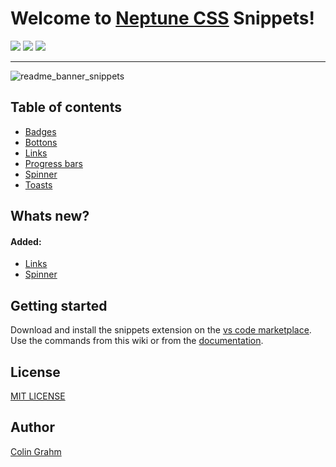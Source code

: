 # Welcome to [Neptune CSS](https://neptunecss.org) Snippets!

![](https://img.shields.io/github/v/tag/neptune-css/neptune-snippets?color=%2300AACC) ![](https://img.shields.io/npm/dm/@neptune-css/neptune-snippets?color=%2300AACC) ![](https://img.shields.io/npm/l/@neptune-css/neptune?color=%2300AACC) 

***

![readme_banner_snippets](https://github.com/neptune-css/neptune-snippets/assets/122671813/b6457f69-014c-4972-abf0-a46c26ac0fa8)

## Table of contents

- [Badges](https://github.com/neptune-css/neptune-snippets/wiki/Badges)
- [Bottons](https://github.com/neptune-css/neptune-snippets/wiki/Buttons)
- [Links](https://github.com/neptune-css/neptune-snippets/wiki/Links)
- [Progress bars](https://github.com/neptune-css/neptune-snippets/wiki/Progress-bars)
- [Spinner](https://github.com/neptune-css/neptune-snippets/wiki/Spinner)
- [Toasts](https://github.com/neptune-css/neptune-snippets/wiki/Toasts)

## Whats new?

#### Added:

- [Links](#links)
- [Spinner](#spinner)

## Getting started

Download and install the snippets extension on the [vs code marketplace](https://marketplace.visualstudio.com/items?itemName=NeptuneCSS.neptune-snippets). Use the commands from this wiki or from the [documentation](https://neptune-css.gitbook.io/neptune-css-docs/vs-code-snippets).

## License

[MIT LICENSE](https://github.com/neptune-css/neptune-snippets/blob/main/LICENSE)

## Author

[Colin Grahm](https://github.com/CGWebDev2003)
